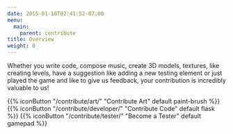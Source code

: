 ```yaml
---
date: 2015-01-18T02:41:52-07:00
menu:
  main:
    parent: contribute
title: Overview
weight: 0
---
```


Whether you write code, compose music, create 3D models, textures, like creating levels, have a suggestion like adding a new testing element or just played the game and like to give us feedback, your contribution is incredibly valuable to us!

{{% iconButton "/contribute/art/" "Contribute Art" default paint-brush %}}
{{% iconButton "/contribute/developer/" "Contribute Code" default flask %}}
{{% iconButton "/contribute/tester/" "Become a Tester" default gamepad %}}

